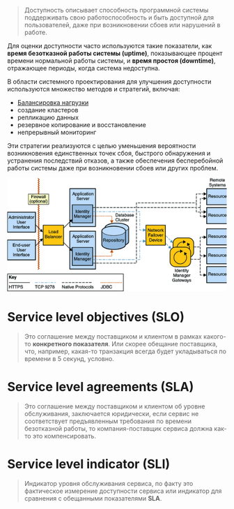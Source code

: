 > Доступность описывает способность программной системы поддерживать свою работоспособность и быть доступной для пользователей, даже при возникновении сбоев или нарушений в работе.

Для оценки доступности часто используются такие показатели, как **время безотказной работы системы (uptime)**, показывающее процент времени нормальной работы системы, и **время простоя (downtime)**, отражающее периоды, когда система недоступна.

В области системного проектирования для улучшения доступности используются множество методов и стратегий, включая:

- [Балансировка нагрузки](load-balancer.md)
- создание кластеров
- репликацию данных
- резервное копирование и восстановление
- непрерывный мониторинг

Эти стратегии реализуются с целью уменьшения вероятности возникновения единственных точек сбоя, быстрого обнаружения и устранения последствий отказов, а также обеспечения бесперебойной работы системы даже при возникновении сбоев или других проблем.

![Untitled](image-storage/Untitled%204.png)

# Service level objectives (SLO)
> Это соглашение между поставщиком и клиентом в рамках какого-то **конкретного показателя**. Или скорее обещание поставщика, что, например, какая-то транзакция всегда будет укладываться по времени в 5 секунд, условно.

# Service level agreements (SLA)
> Это соглашение между поставщиком и клиентом об уровне обслуживания, заключается юридически, если сервис не соответствует предъявленным требования по времени безотказной работы, то компания-поставщик сервиса должна как-то это компенсировать.

#  Service level indicator (SLI) 
> Индикатор уровня обслуживания сервиса, по факту это фактическое измерение доступности сервиса или индикатор для сравнения с обещанными показателями **SLA**.